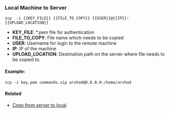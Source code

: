 
### Local Machine to Server

`scp  -i {{KEY_FILE}} {{FILE_TO_COPY}} {{USER}}@{{IP}}:{{UPLOAD_LOCATION}}`

- <b>KEY_FILE</b>: *.pem file for authentication
- <b>FILE_TO_COPY</b>: File name which  needs to be copied
- <b>USER</b>: Username for login to the remote machine
- <b>IP</b>: IP of the machine
- <b>UPLOAD_LOCATION</b>: Destination path on the server where file needs to be copied to.

#### Example:

`scp -i key.pem commands.zip arshad@0.0.0.0:/home/arshad`

#### Related

- [Copy from server to local](scp-server-to-local.md)